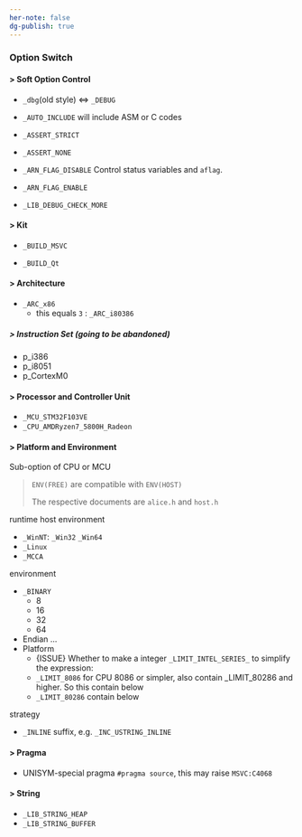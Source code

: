 ```yaml
---
her-note: false
dg-publish: true
---
```


### Option Switch

#### > Soft Option Control

- `_dbg`(old style) <=> `_DEBUG`

- `_AUTO_INCLUDE` will include ASM or C codes

- `_ASSERT_STRICT`

- `_ASSERT_NONE`

- `_ARN_FLAG_DISABLE` Control status variables and `aflag`.
- `_ARN_FLAG_ENABLE` 
- `_LIB_DEBUG_CHECK_MORE`

#### > Kit

- `_BUILD_MSVC`

- `_BUILD_Qt` 

#### > Architecture

- `_ARC_x86` 
    - this equals `3` : `_ARC_i80386`

##### > Instruction Set (going to be abandoned)

- p_i386
- p_i8051
- p_CortexM0

#### > Processor and Controller Unit

- `_MCU_STM32F103VE`
- `_CPU_AMDRyzen7_5800H_Radeon`

#### > Platform and Environment

Sub-option of CPU or MCU

> `ENV(FREE)` are compatible with `ENV(HOST)` 
>
> The respective documents are `alice.h` and `host.h` 

runtime host environment

- `_WinNT`: `_Win32` `_Win64` 
- `_Linux`
- `_MCCA`

environment

- `_BINARY`
    - 8
    - 16
    - 32
    - 64
- Endian ... 
- Platform
    - {ISSUE} Whether to make a integer `_LIMIT_INTEL_SERIES_` to simplify the expression: 
    - `_LIMIT_8086` for CPU 8086 or simpler, also contain _LIMIT_80286 and higher. So this contain below
    - `_LIMIT_80286`  contain below


strategy

- `_INLINE` suffix, e.g. `_INC_USTRING_INLINE`  





#### > Pragma

- UNISYM-special pragma `#pragma source`, this may raise `MSVC:C4068`

#### > String

- `_LIB_STRING_HEAP`
- `_LIB_STRING_BUFFER`


